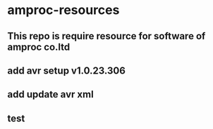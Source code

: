 # amproc-resources

## This repo is require resource for software of amproc co.ltd
## add avr setup v1.0.23.306
## add update avr xml
## test
